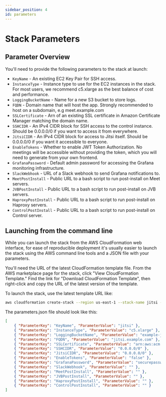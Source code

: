 ```yaml
---
sidebar_position: 4
id: parameters
---
```


# Stack Parameters

## Parameter Overview
You'll need to provide the following parameters to the stack at launch:
* `KeyName` - An existing EC2 Key Pair for SSH access.
* `InstanceType` - Instance type to use for the EC2 instances in the stack. For most users, we recommend c5.xlarge as the best balance of cost and performance.
* `LoggingBucketName` - Name for a new S3 bucket to store logs.
* `FQDN` - Domain name that will host the app. Strongly recommended to host on a subdomain, e.g meet.example.com
* `SSLCertificate` - Arn of an existing SSL certificate in Amazon Certificate Manager matching the domain name.
* `SSHCIDR` - An IPv4 CIDR block for SSH access to the control instance. Should be 0.0.0.0/0 if you want to access it from everywhere.
* `JitsiCIDR` - An IPv4 CIDR block for access to Jitsi itself. Should be 0.0.0.0/0 if you want it accessible to everyone.
* `EnableTokens` - Whether to enable JWT Token Authorization. No meetings will be accessible without providing the token, which you will need to generate from your own frontend.
* `GrafanaPassword` - Default admin password for accessing the Grafana monitoring infrastructure.
* `SlackWebhook` - URL of a Slack webhook to send Grafana notifications to.
* `MeetPostInstall` - Public URL to a bash script to run post-install on Meet servers.
* `JVBPostInstall` - Public URL to a bash script to run post-install on JVB servers.
* `HaproxyPostInstall` - Public URL to a bash script to run post-install on Haproxy servers.
* `ControlPostInstall` - Public URL to a bash script to run post-install on Control server.

## Launching from the command line

While you can launch the stack from the AWS CloudFormation web interface, for ease of reproducible deployment it's usually easier to launch the stack using the AWS command line tools and a JSON file with your parameters.

You'll need the URL of the latest CloudFormation template file. From the AWS marketplace page for the stack, click "View CloudFormation Template." Find the link for "Download CloudFormation Template", then right-click and copy the URL of the latest version of the template.

To launch the stack, use the latest template URL like:

```bash
aws cloudformation create-stack --region us-east-1 --stack-name jitsi --template-url https://awsmp-fulfillment-cf-templates-prod.s3-external-1.amazonaws.com/4552b5d7-197b-4047-abfe-d9eadfbd79a5/c13a23cdc7e348b39e22adeb2c982128.template --parameters file://parameters.json --capabilities CAPABILITY_NAMED_IAM`
```

The parameters.json file should look like this:
```json
[
    { "ParameterKey": "KeyName", "ParameterValue": "jitsi" },
    { "ParameterKey": "InstanceType", "ParameterValue": "c5.xlarge" },
    { "ParameterKey": "LoggingBucketName", "ParameterValue": "example-jitsi-test-logs" },
    { "ParameterKey": "FQDN", "ParameterValue": "jitsi.example.com" },
    { "ParameterKey": "SSLCertificate", "ParameterValue": "arn:aws:acm:us-east-1:xxxxxxxxxxxx:certificate/xxxxxxxx-xxxx-xxxx-xxxx-xxxxxxxxxxxx" },
    { "ParameterKey": "SSHCIDR", "ParameterValue": "0.0.0.0/0" },
    { "ParameterKey": "JitsiCIDR", "ParameterValue": "0.0.0.0/0" },
    { "ParameterKey": "EnableTokens", "ParameterValue": "false" },
    { "ParameterKey": "GrafanaPassword", "ParameterValue": "securepassword" },
    { "ParameterKey": "SlackWebhook", "ParameterValue": "" },
    { "ParameterKey": "MeetPostInstall", "ParameterValue": "" },
    { "ParameterKey": "JVBPostInstall", "ParameterValue": "" },
    { "ParameterKey": "HaproxyPostInstall", "ParameterValue": "" },
    { "ParameterKey": "ControlPostInstall", "ParameterValue": "" }
]
```
